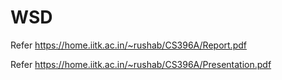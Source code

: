 # WSD

Refer https://home.iitk.ac.in/~rushab/CS396A/Report.pdf

Refer https://home.iitk.ac.in/~rushab/CS396A/Presentation.pdf
